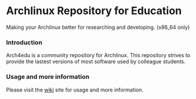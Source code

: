 Archlinux Repository for Education
========
Making your Archlinux better for researching and developing. (x86_64 only)

### Introduction

Arch4edu is a community repository for Archlinux. This repository strives to provide the lastest versions of most software used by colleague students.

### Usage and more information
Please visit the [wiki](../../wiki) site for usage and more information.
